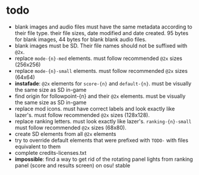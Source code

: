 # todo

- blank images and audio files must have the same metadata according to their file type. their file sizes, date modified and date created. 95 bytes for blank images, 44 bytes for blank blank audio files.
- blank images must be SD. Their file names should not be suffixed with `@2x`.
- replace `mode-{n}-med` elements. must follow recommended `@2x` sizes (256x256)
- replace `mode-{n}-small` elements. must follow recommended `@2x` sizes (64x64)
- **instafade**: `@2x` elements for `score-{n}` and `default-{n}`. must be visually the same size as SD in-game
- find origin for followpoint-{n} and their `@2x` elements. must be visually the same size as SD in-game
- replace mod icons. must have correct labels and look exactly like lazer's. must follow recommended `@2x` sizes (128x128).
- replace ranking letters. must look exactly like lazer's. `ranking-{n}-small` must follow recommended `@2x` sizes (68x80).
- create SD elements from all `@2x` elements
- try to override default elements that were prefixed with `TODO-` with files equivalent to them 
- complete credits-licenses.txt
- **impossible**: find a way to get rid of the rotating panel lights from ranking panel (score and results screen) on osu! stable
